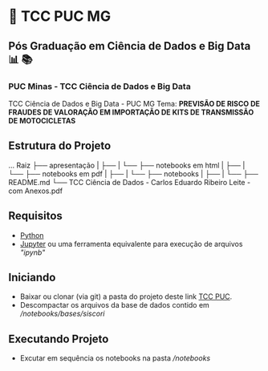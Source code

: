 # :school: TCC PUC MG
## Pós Graduação em Ciência de Dados e Big Data :bar_chart: :books:
### PUC Minas - TCC Ciência de Dados e Big Data

TCC Ciência de Dados e Big Data - PUC MG
Tema: **PREVISÃO DE RISCO DE FRAUDES DE VALORAÇÃO EM IMPORTAÇÃO DE KITS DE TRANSMISSÃO DE MOTOCICLETAS**

## Estrutura do Projeto
...
Raiz
 ├── apresentação
 |    ├── 
 |    └── 
 ├── notebooks em html
 |    ├── 
 |    └── 
 ├── notebooks em pdf
 |    ├── 
 |    └── 
 ├── notebooks
 |    ├── 
 |    └── 
 ├── README.md
 └── TCC Ciência de Dados - Carlos Eduardo Ribeiro Leite - com Anexos.pdf

## Requisitos
 * [Python](https://www.python.org/)
 * [Jupyter](https://jupyter.org/) ou uma ferramenta equivalente para execução de arquivos _"ipynb"_

## Iniciando
 * Baixar ou clonar (via git) a pasta do projeto deste link [TCC PUC](https://github.com/kaduleite/TCC_PUC_MG_2021).
 * Descompactar os arquivos da base de dados contido em _/notebooks/bases/siscori_

## Executando Projeto
 * Excutar em sequência os notebooks na pasta _/notebooks_



